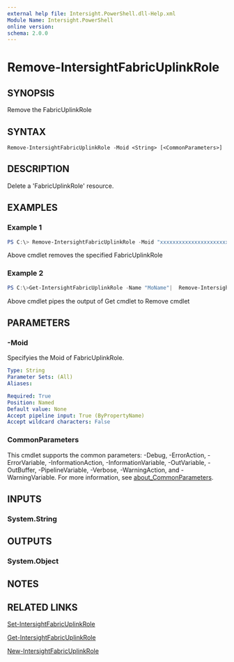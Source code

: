 ```yaml
---
external help file: Intersight.PowerShell.dll-Help.xml
Module Name: Intersight.PowerShell
online version:
schema: 2.0.0
---
```


# Remove-IntersightFabricUplinkRole

## SYNOPSIS
Remove the FabricUplinkRole

## SYNTAX

```
Remove-IntersightFabricUplinkRole -Moid <String> [<CommonParameters>]
```

## DESCRIPTION
Delete a &apos;FabricUplinkRole&apos; resource.

## EXAMPLES

### Example 1
```powershell
PS C:\> Remove-IntersightFabricUplinkRole -Moid "xxxxxxxxxxxxxxxxxxxxxxxxxxx"
```
Above cmdlet removes the specified FabricUplinkRole 

### Example 2
```powershell
PS C:\>Get-IntersightFabricUplinkRole -Name "MoName"|  Remove-IntersightFabricUplinkRole
```
Above cmdlet pipes the output of Get cmdlet to Remove cmdlet

## PARAMETERS

### -Moid
Specifyies the Moid of FabricUplinkRole.

```yaml
Type: String
Parameter Sets: (All)
Aliases:

Required: True
Position: Named
Default value: None
Accept pipeline input: True (ByPropertyName)
Accept wildcard characters: False
```

### CommonParameters
This cmdlet supports the common parameters: -Debug, -ErrorAction, -ErrorVariable, -InformationAction, -InformationVariable, -OutVariable, -OutBuffer, -PipelineVariable, -Verbose, -WarningAction, and -WarningVariable. For more information, see [about_CommonParameters](http://go.microsoft.com/fwlink/?LinkID=113216).

## INPUTS

### System.String

## OUTPUTS

### System.Object
## NOTES

## RELATED LINKS

[Set-IntersightFabricUplinkRole](./Set-IntersightFabricUplinkRole.md)

[Get-IntersightFabricUplinkRole](./Get-IntersightFabricUplinkRole.md)

[New-IntersightFabricUplinkRole](./New-IntersightFabricUplinkRole.md)

